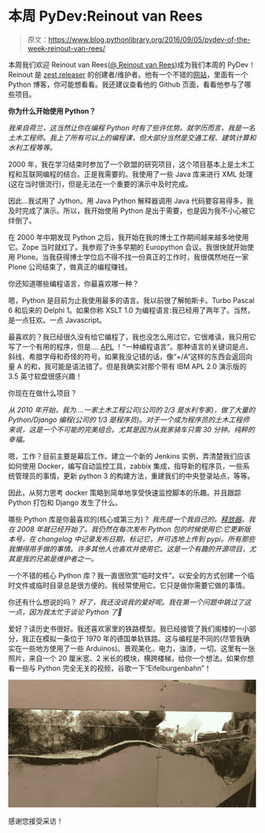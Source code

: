 # 本周 PyDev:Reinout van Rees

> 原文：<https://www.blog.pythonlibrary.org/2016/09/05/pydev-of-the-week-reinout-van-rees/>

本周我们欢迎 Reinout van Rees([@ Reinout van Rees](https://twitter.com/reinoutvanrees))成为我们本周的 PyDev！Reinout 是 [zest.releaser](http://zestreleaser.readthedocs.io/en/latest/) 的创建者/维护者。他有一个不错的[网站](http://reinout.vanrees.org/)，里面有一个 Python 博客，你可能想看看。我还建议查看他的 Github 页面，看看他参与了哪些项目。

**你为什么开始使用 Python？**

*我来自荷兰，这当然让你在编程 Python 时有了些许优势。就学历而言，我是一名土木工程师。我上了所有可以上的编程课，但大部分当然是交通工程、建筑计算和水利工程等等。*

2000 年，我在学习结束时参加了一个欧盟的研究项目，这个项目基本上是土木工程和互联网编程的结合。正是我需要的。我使用了一些 Java 库来进行 XML 处理(这在当时很流行)，但是无法在一个重要的演示中及时完成。

因此...我试用了 Jython。用 Java Python 解释器调用 Java 代码要容易得多，我及时完成了演示。所以，我开始使用 Python 是出于需要，也是因为我不小心被它绊倒了。

在 2000 年中期发现 Python 之后，我开始在我的博士工作期间越来越多地使用它。Zope 当时就红了。我参观了许多早期的 Europython 会议。我很快就开始使用 Plone。当我获得博士学位后不得不找一份真正的工作时，我很偶然地在一家 Plone 公司结束了，做真正的编程赚钱。

你还知道哪些编程语言，你最喜欢哪一种？

嗯，Python 是目前为止我使用最多的语言。我以前很了解帕斯卡。Turbo Pascal 6 和后来的 Delphi 1。如果你称 XSLT 1.0 为编程语言:我已经用了两年了。当然，是一点狂欢。一点 Javascript。

最喜欢的？我已经很久没有给它编程了，我也没怎么用过它，它很难读，我只用它写了一个有用的程序，但是.... [APL](https://en.wikipedia.org/wiki/APL_(programming_language)) ！“一种编程语言”。那种语言的关键词是点、斜线、希腊字母和奇怪的符号。如果我没记错的话，像“+/A”这样的东西会返回向量 A 的和，我可能是语法错了。但是我确实对那个带有 IBM APL 2.0 演示版的 3.5 英寸软盘很感兴趣！

你现在在做什么项目？

*从 2010 年开始，我为....一家土木工程公司(公司的 2/3 是水利专家)，做了大量的 Python/Django 编程(公司的 1/3 是程序员)。对于一个成为程序员的土木工程师来说，这是一个不可能的完美组合。尤其是因为从我家骑车只需 30 分钟。纯粹的幸福。*

嗯，工作？目前主要是幕后工作。建立一个新的 Jenkins 实例，弄清楚我们应该如何使用 Docker，编写自动监控工具，zabbix 集成，指导新的程序员，一些系统管理员的事情，更新 python 3 的构建方法，重建我们的中央登录站点，等等。

因此，从努力思考 docker 策略到简单地享受快速监控脚本的乐趣。并且跟踪 Python 打包和 Django 发生了什么。

哪些 Python 库是你最喜欢的(核心或第三方)？
 *我先提一个我自己的。[释放器](http://zestreleaser.readthedocs.io/en/latest/)。我在 2008 年就已经开始了。我仍然在每次发布 Python 包的时候使用它:它更新版本号，在 changelog 中记录发布日期，标记它，并可选地上传到 pypi。所有那些我懒得用手做的事情。许多其他人也喜欢并使用它。这是一个有趣的开源项目，尤其是我的兄弟是维护者之一。*

一个不错的核心 Python 库？我一直很欣赏“临时文件”。以安全的方式创建一个临时文件或临时目录总是很方便的。我经常使用它。它只是做你需要它做的事情。

你还有什么想说的吗？
 *好了，我还没说我的爱好呢。我在第一个问题中跳过了这一点，因为我太忙于谈论 Python 了🙂*

爱好？读历史书很好。我还喜欢家里的铁路模型。我已经接管了我们阁楼的一小部分，我正在模拟一条位于 1970 年的德国单轨铁路。这与编程是不同的(尽管我确实在一些地方使用了一些 Arduinos)。景观美化，电力，油漆，一切。这里有一张照片，来自一个 20 厘米宽、2 米长的模块，横跨楼梯，给你一个想法。如果你想看一些与 Python 完全无关的视频，谷歌一下“Eifelburgenbahn”！

![reinout_railroad](img/f71e58668f418ebd80c2da6d44b0e5c7.png)

感谢您接受采访！